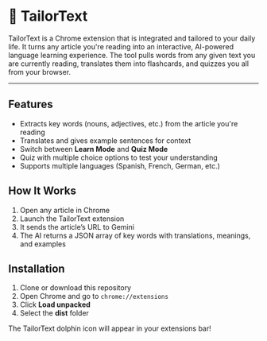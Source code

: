 # 🐬 TailorText

TailorText is a Chrome extension that is integrated and tailored to your daily life. It turns any article you're reading into an interactive, AI-powered language learning experience. The tool pulls words from any given text you are currently reading, translates them into flashcards, and quizzes you all from your browser.

---

## Features

- Extracts key words (nouns, adjectives, etc.) from the article you're reading
- Translates and gives example sentences for context
- Switch between **Learn Mode** and **Quiz Mode**
- Quiz with multiple choice options to test your understanding
- Supports multiple languages (Spanish, French, German, etc.)

## How It Works

1. Open any article in Chrome
2. Launch the TailorText extension
3. It sends the article’s URL to Gemini
4. The AI returns a JSON array of key words with translations, meanings, and examples


## Installation

1. Clone or download this repository
2. Open Chrome and go to `chrome://extensions`
4. Click **Load unpacked**
5. Select the **dist** folder


The TailorText dolphin icon will appear in your extensions bar!

